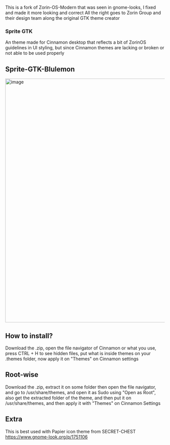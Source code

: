 This is a fork of Zorin-OS-Modern that was seen in gnome-looks, I fixed and made it more looking and correct
All the right goes to Zorin Group and their design team along the original GTK theme creator
### Sprite GTK
An theme made for Cinnamon desktop that reflects a bit of ZorinOS guidelines in UI styling, but since Cinnamon themes are lacking or broken or not able to be used properly

## Sprite-GTK-Blulemon
<img width="1366" height="768" alt="image" src="https://github.com/user-attachments/assets/1d0f4c47-1015-4667-8b8f-c4a286bee75c" />



## How to install?
Download the .zip, open the file navigator of Cinnamon or what you use, press CTRL + H to see hidden files, put what is inside themes on your .themes folder, now apply it on "Themes" on Cinnamon settings

## Root-wise
Download the .zip, extract it on some folder then open the file navigator, and go to /usr/share/themes, and open it as Sudo using "Open as Root", also get the extracted folder of the theme, and then put it on /usr/share/themes, and then apply it with "Themes" on Cinnamon Settings

## Extra
This is best used with Papier icon theme from SECRET-CHEST
https://www.gnome-look.org/p/1751106
